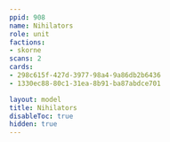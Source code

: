 ```yaml
---
ppid: 908
name: Nihilators
role: unit
factions:
- skorne
scans: 2
cards:
- 298c615f-427d-3977-98a4-9a86db2b6436
- 1330ec88-80c1-31ea-8b91-ba87abdce701

layout: model
title: Nihilators
disableToc: true
hidden: true
---
```

